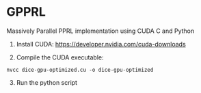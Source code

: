 # GPPRL
Massively Parallel PPRL implementation using CUDA C and Python

1. Install CUDA: https://developer.nvidia.com/cuda-downloads

2. Compile the CUDA executable:
```
nvcc dice-gpu-optimized.cu -o dice-gpu-optimized
```

3. Run the python script

